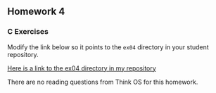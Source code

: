 ## Homework 4

### C Exercises

Modify the link below so it points to the `ex04` directory in your
student repository.


[Here is a link to the ex04 directory in my repository](https://github.com/leonjunwei/ExercisesInC/tree/master/exercises/ex04)



There are no reading questions from Think OS for this homework.
